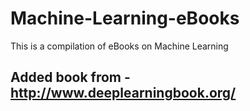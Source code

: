 # Machine-Learning-eBooks
This is a compilation of eBooks on Machine Learning

## Added book from - http://www.deeplearningbook.org/
